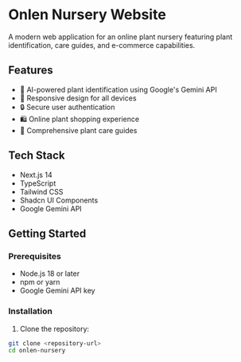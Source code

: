 # Onlen Nursery Website

A modern web application for an online plant nursery featuring plant identification, care guides, and e-commerce capabilities.

## Features

- 🌿 AI-powered plant identification using Google's Gemini API
- 📱 Responsive design for all devices
- 🔒 Secure user authentication
- 🛍️ Online plant shopping experience
- 📘 Comprehensive plant care guides

## Tech Stack

- Next.js 14
- TypeScript
- Tailwind CSS
- Shadcn UI Components
- Google Gemini API

## Getting Started

### Prerequisites

- Node.js 18 or later
- npm or yarn
- Google Gemini API key

### Installation

1. Clone the repository:
```sh
git clone <repository-url>
cd onlen-nursery

